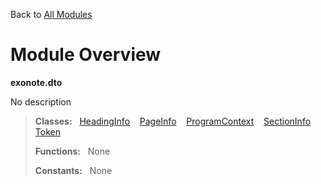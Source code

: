 Back to [All Modules](https://github.com/pyrustic/exonote/blob/master/docs/modules/README.md#readme)

# Module Overview

**exonote.dto**
 
No description

> **Classes:** &nbsp; [HeadingInfo](https://github.com/pyrustic/exonote/blob/master/docs/modules/content/exonote.dto/content/classes/HeadingInfo.md#class-headinginfo) &nbsp;&nbsp; [PageInfo](https://github.com/pyrustic/exonote/blob/master/docs/modules/content/exonote.dto/content/classes/PageInfo.md#class-pageinfo) &nbsp;&nbsp; [ProgramContext](https://github.com/pyrustic/exonote/blob/master/docs/modules/content/exonote.dto/content/classes/ProgramContext.md#class-programcontext) &nbsp;&nbsp; [SectionInfo](https://github.com/pyrustic/exonote/blob/master/docs/modules/content/exonote.dto/content/classes/SectionInfo.md#class-sectioninfo) &nbsp;&nbsp; [Token](https://github.com/pyrustic/exonote/blob/master/docs/modules/content/exonote.dto/content/classes/Token.md#class-token)
>
> **Functions:** &nbsp; None
>
> **Constants:** &nbsp; None
